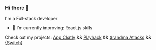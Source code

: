 ### Hi there 👋

I'm a Full-stack developer

- 🔭 I’m currently improving: React.js skills

Check out my projects:  [App Chatly](https://appchatly.netlify.app/)  &&  [Playhack](https://playhack.netlify.app/)  &&  [Grandma Attacks](https://miloliveira.github.io/Project_1_Game/)  &&  [{Switch}](https://project-fullstackapp.herokuapp.com/)

